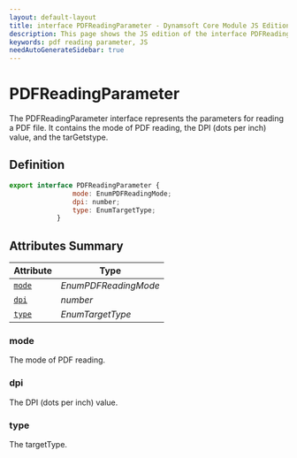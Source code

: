 ```yaml
---
layout: default-layout
title: interface PDFReadingParameter - Dynamsoft Core Module JS Edition API Reference
description: This page shows the JS edition of the interface PDFReadingParameter in Dynamsoft Core Module.
keywords: pdf reading parameter, JS
needAutoGenerateSidebar: true
---
```


# PDFReadingParameter

The PDFReadingParameter interface represents the parameters for reading a PDF file. It contains the mode of PDF reading, the DPI (dots per inch) value, and the tarGetstype.

## Definition

```js
export interface PDFReadingParameter {
                mode: EnumPDFReadingMode;
                dpi: number;
                type: EnumTargetType;
            } 
```

## Attributes Summary
  
| Attribute | Type |
|---------- | ---- |
| [`mode`](#mode) | *EnumPDFReadingMode* |
| [`dpi`](#dpi) | *number* |
| [`type`](#type) | *EnumTargetType* |

### mode

The mode of PDF reading.

### dpi

The DPI (dots per inch) value.

### type

The targetType.
